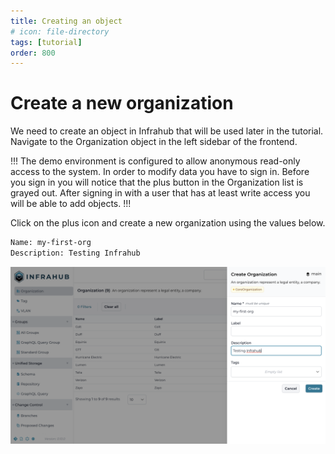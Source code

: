 ```yaml
---
title: Creating an object
# icon: file-directory
tags: [tutorial]
order: 800
---
```

# Create a new organization

We need to create an object in Infrahub that will be used later in the tutorial.
Navigate to the Organization object in the left sidebar of the frontend.

!!!
The demo environment is configured to allow anonymous read-only access to the system.
In order to modify data you have to sign in. Before you sign in you will notice that
the plus button in the Organization list is grayed out. After signing in with a user
that has at least write access you will be able to add objects.
!!!

Click on the plus icon and create a new organization using the values below.

```txt
Name: my-first-org
Description: Testing Infrahub
```

![Fill the name and the description](../../media/tutorial/tutorial-1-branch-and-version-control.cy.ts/tutorial_1_organization_create.png)
